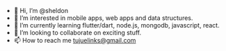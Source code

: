 - 👋 Hi, I’m @sheldon
- 👀 I’m interested in mobile apps, web apps and data structures.
- 🌱 I’m currently learning flutter/dart, node.js, mongodb, javascript, react.
- 💞️ I’m looking to collaborate on exciting stuff.
- 📫 How to reach me tujuelinks@gmail.com

<!---
shelidizel/shelidizel is a ✨ special ✨ repository because its `README.md` (this file) appears on your GitHub profile.
You can click the Preview link to take a look at your changes.
--->

